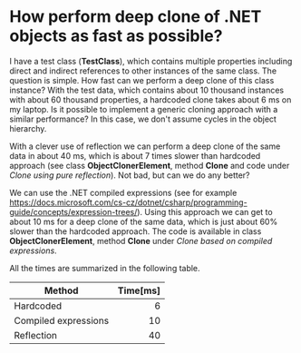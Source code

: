 # How perform deep clone of .NET objects as fast as possible?
I have a test class (**TestClass**), which contains multiple properties including direct and indirect references to other instances of the same class. The question is simple. How fast can we perform a deep clone of this class instance? With the test data, which contains about 10 thousand instances with about 60 thousand properties, a hardcoded clone takes about 6 ms on my laptop. Is it possible to implement a generic cloning approach with a similar performance? In this case, we don't assume cycles in the object hierarchy.

With a clever use of reflection we can perform a deep clone of the same data in about 40 ms, which is about 7 times slower than hardcoded approach (see class **ObjectClonerElement**, method **Clone** and code under *Clone using pure reflection*). Not bad, but can we do any better? 

We can use the .NET compiled expressions (see for example https://docs.microsoft.com/cs-cz/dotnet/csharp/programming-guide/concepts/expression-trees/). Using this approach we can get to about 10 ms for a deep clone of the same data, which is just about 60% slower than the hardcoded approach. The code is available in class **ObjectClonerElement**, method **Clone** under *Clone based on compiled expressions*.

All the times are summarized in the following table.

**Method**|**Time[ms]**
----------|-----------:
Hardcoded            | 6
Compiled expressions | 10
Reflection           | 40
